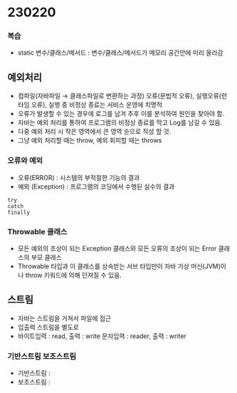 # 230220
### 복습
- static 변수/클래스/메서드 : 변수/클래스/메서드가 메모리 공간안에 미리 올라감


## 예외처리
- 컴파일(자바파일 → 클래스파일로 변환하는 과정) 오류(문법적 오류), 실행오류(런타임 오류), 실행 중 비정상 종료는 서비스 운영에 치명적
- 오류가 발생할 수 있는 경우에 로그를 남겨 추후 이를 분석하여 원인을 찾아야 함.
- 자바는 예외 처리를 통하여 프로그램의 비정상 종료를 막고 Log를 남길 수 있음.
- 다중 예외 처리 시 작은 영역에서 큰 영역 순으로 작성 할 것.
- 그냥 예외 처리할 때는 throw, 예외 회피할 때는 throws
### 오류와 예외
- 오류(ERROR) : 시스템의 부적절한 기능의 결과
- 예외 (Exception) : 프로그램의 코딩에서 수행된 실수의 결과

```
try
catch
finally
```

### Throwable 클래스
- 모든 예외의 조상이 되는 Exception 클래스와 모든 오류의 조상이 되는 Error 클래스의 부모 클래스
- Throwable 타입과 이 클래스를 상속받는 서브 타입만이 자바 가상 머신(JVM)이나 throw 키워드에 의해 던져질 수 있음.

## 스트림
- 자바는 스트림을 거쳐서 파일에 접근
- 입출력 스트림을 별도로
- 바이트입력 : read, 출력 : write 문자입력 : reader, 출력 : writer
### 기반스트림 보조스트림
- 기반스트림 : 
- 보조스트림 : 
